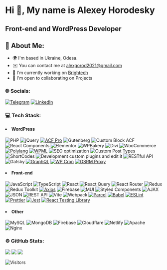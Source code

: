 
# Hi 👋, My name is Alexey Horodesky

## Front-end and WordPress Developer

## 💫 About Me:
<ul>
   <li>🌍 I'm based in Ukraine, Odesa.</li>
   <li>✉️ You can contact me at <a href="mailto:alexgorod2021@gmail.com">alexgorod2021@gmail.com</a></li>
   <li>🚀 I'm currently working on <a target="_blank" href="https://brightech.it/en/">Brightech</a></li>
   <li>🤝 I'm open to collaborating on Projects</li>
</ul>

### 🌐 Socials:
[![Telegram](https://img.shields.io/badge/Telegram-%232CA5E0.svg?logo=telegram&logoColor=white)](https://t.me/AlexeyHorodesky)
[![LinkedIn](https://img.shields.io/badge/LinkedIn-%230077B5.svg?logo=linkedin&logoColor=white)](https://linkedin.com/in/https://www.linkedin.com/in/alexey-horodesky-8907ab196/) 


### 💻 Tech Stack:
 #### <li> WordPress </li>
 ![PHP](https://img.shields.io/badge/php-%23777BB4.svg?style=flat-square&logo=php&logoColor=white)
 ![jQuery](https://img.shields.io/badge/jquery-%230769AD.svg?style=flat-square&logo=jquery&logoColor=white) 
 [![ACF Pro](https://img.shields.io/badge/ACF_Pro-%23275BF0.svg?style=flat-square&logo=acf&logoColor=white)](https://www.advancedcustomfields.com/pro/)
 ![Gutenberg](https://img.shields.io/badge/Gutenberg-%23232D37.svg?style=flat-square&logo=wordpress&logoColor=white)
 ![Custom Block ACF](https://img.shields.io/badge/Custom_Block_ACF-%23707070.svg?style=flat-square&logo=wordpress&logoColor=white)
 ![React Components](https://img.shields.io/badge/React_Components-%2361DAFB.svg?style=flat-square&logo=react&logoColor=white)
 ![Elementor](https://img.shields.io/badge/Elementor-%236534DD.svg?style=flat-square&logo=elementor&logoColor=white) 
 ![WPBakery](https://img.shields.io/badge/WPBakery-%231B87C3.svg?style=flat-square&logo=wordpress&logoColor=white) 
 ![Divi](https://img.shields.io/badge/Divi-%23569BAD.svg?style=flat-square&logo=wordpress&logoColor=white)
 ![WooCommerce](https://img.shields.io/badge/WooCommerce-%23774752.svg?style=flat-square&logo=woocommerce&logoColor=white)
 [![Polylang](https://img.shields.io/badge/Polylang-%23FF5722.svg?style=flat-square)](https://polylang.pro/)
 [![WPML](https://img.shields.io/badge/WPML-%23646464.svg?style=flat-square&logo=wordpress&logoColor=white)](https://wpml.org/)
 ![SEO optimization](https://img.shields.io/badge/SEO%20optimization-%23117AC9.svg?style=flat-square&logo=wordpress&logoColor=white)
 ![Сustom Post Types](https://img.shields.io/badge/Сustom%20Post%20Types-%230A58C9.svg?style=flat-square&logo=wordpress&logoColor=white) 
 ![ShortCodes](https://img.shields.io/badge/ShortCodes-%232A56C6.svg?style=flat-square&logo=wordpress&logoColor=white)
 ![Development custom plugins and edit it](https://img.shields.io/badge/Development%20custom%20plugins%20and%20edit%20it-%230A58C9.svg?style=flat-square&logo=wordpress&logoColor=white)
 ![RESTful API](https://img.shields.io/badge/RESTful%20API-%230A58C9.svg?style=flat-square&logo=wordpress&logoColor=white) 
 ![Gatsby](https://img.shields.io/badge/Gatsby-%23663399.svg?style=flat-square&logo=gatsby&logoColor=white) 
 [![GraphQL](https://img.shields.io/badge/GraphQL-%23E10098.svg?style=flat-square&logo=graphql&logoColor=white)](https://graphql.org/)
 [![WP Cron](https://img.shields.io/badge/WP_Cron-%2321759B.svg?style=flat-square&logo=wordpress&logoColor=white)](https://developer.wordpress.org/plugins/cron/)
 [![OSRM Proxy](https://img.shields.io/badge/OSRM_Proxy-%23FF5733.svg?style=flat-square&logo=openstreetmap&logoColor=white)](https://github.com/Project-OSRM/osrm-backend)

 #### <li> Front-end </li>
 
 ![JavaScript](https://img.shields.io/badge/javascript-%23323330.svg?style=flat-square&logo=javascript&logoColor=%23F7DF1E) ![TypeScript](https://img.shields.io/badge/typescript-%23007ACC.svg?style=flat-square&logo=typescript&logoColor=white) ![React](https://img.shields.io/badge/react-%2320232a.svg?style=flat-square&logo=react&logoColor=%2361DAFB) ![React Query](https://img.shields.io/badge/-React%20Query-FF4154?style=flat-square&logo=react%20query&logoColor=white) ![React Router](https://img.shields.io/badge/React_Router-CA4245?style=flat-square&logo=react-router&logoColor=white) ![Redux](https://img.shields.io/badge/redux-%23593d88.svg?style=flat-square&logo=redux&logoColor=white) ![Redux Toolkit](https://img.shields.io/badge/Redux_Toolkit-%23764ABC.svg?style=flat-square&logo=redux&logoColor=white) [![Axios](https://img.shields.io/badge/Axios-%23223E6D.svg?style=flat-square&logo=axios&logoColor=white)](https://axios-http.com/) ![Firebase](https://img.shields.io/badge/firebase-%23039BE5.svg?style=flat-square&logo=firebase) ![MUI](https://img.shields.io/badge/MUI-%230081CB.svg?style=flat-square&logo=mui&logoColor=white) ![Styled Components](https://img.shields.io/badge/styled--components-DB7093?style=flat-square&logo=styled-components&logoColor=white) ![AJAX](https://img.shields.io/badge/AJAX-%237CB801.svg?style=flat-square&logo=javascript&logoColor=white) ![JSON](https://img.shields.io/badge/JSON-%23000000.svg?style=flat-square&logo=json&logoColor=white) ![REST API](https://img.shields.io/badge/REST_API-%23000000.svg?style=flat-square&logo=api&logoColor=white) ![Vite](https://img.shields.io/badge/vite-%23646CFF.svg?style=flat-square&logo=vite&logoColor=white) ![Webpack](https://img.shields.io/badge/webpack-%238DD6F9.svg?style=flat-square&logo=webpack&logoColor=black) [![Parcel](https://img.shields.io/badge/Parcel-%23F7B93E.svg?style=flat-square&logo=parcel&logoColor=white)](https://parceljs.org/) [![Babel](https://img.shields.io/badge/Babel-%23F9DC3E.svg?style=flat-square&logo=babel&logoColor=black)](https://babeljs.io/) [![ESLint](https://img.shields.io/badge/ESLint-%234B32C3.svg?style=flat-square&logo=eslint&logoColor=white)](https://eslint.org/)
[![Prettier](https://img.shields.io/badge/Prettier-%231A2B34.svg?style=flat-square&logo=prettier&logoColor=%234B32C3)](https://prettier.io/) [![Jest](https://img.shields.io/badge/Jest-%23C21325.svg?style=flat-square&logo=jest&logoColor=white)](https://jestjs.io/)
[![React Testing Library](https://img.shields.io/badge/React_Testing_Library-%23E33332.svg?style=flat-square&logo=testing-library&logoColor=white)](https://testing-library.com/react/)


 #### <li> Other </li>

 ![MySQL](https://img.shields.io/badge/mysql-%2300000f.svg?style=flat-square&logo=mysql&logoColor=white)
 ![MongoDB](https://img.shields.io/badge/MongoDB-%234ea94b.svg?style=flat-square&logo=mongodb&logoColor=white)
 ![Firebase](https://img.shields.io/badge/Firebase-039BE5?style=flat-square&logo=Firebase&logoColor=white)
 ![Cloudflare](https://img.shields.io/badge/Cloudflare-F38020?style=flat-square&logo=Cloudflare&logoColor=white) 
 ![Netlify](https://img.shields.io/badge/netlify-%23000000.svg?style=flat-square&logo=netlify&logoColor=#00C7B7) 
 ![Apache](https://img.shields.io/badge/apache-%23D42029.svg?style=flat-square&logo=apache&logoColor=white) 
 ![Nginx](https://img.shields.io/badge/nginx-%23009639.svg?style=flat-square&logo=nginx&logoColor=white)


### ⚙️ GitHub Stats:
![](https://github-readme-stats.vercel.app/api?username=gaillers&theme=algolia&hide_border=true&include_all_commits=false&count_private=false)
![](https://github-readme-streak-stats.herokuapp.com/?user=gaillers&theme=algolia&hide_border=true)
![](https://github-readme-stats.vercel.app/api/top-langs/?username=gaillers&theme=algolia&hide_border=true&include_all_commits=false&count_private=false&layout=compact)

![Visitors](https://api.visitorbadge.io/api/visitors?path=https%3A%2F%2Fgithub.com%2Fgaillers&countColor=%23697689)

<!-- Proudly created with GPRM ( https://gprm.itsvg.in ) -->

